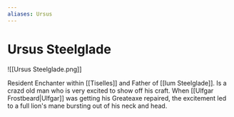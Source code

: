 ```yaml
---
aliases: Ursus
---
```


# Ursus Steelglade

![[Ursus Steelglade.png]]

Resident Enchanter within [[Tiselles]] and Father of [[Ium Steelglade]]. Is a crazd old man who is very excited to show off his craft.  When [[Ulfgar Frostbeard|Ulfgar]] was getting his Greateaxe repaired, the excitement led to a full lion's mane bursting out of his neck and head.
